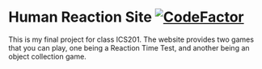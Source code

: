 # Human Reaction Site [![CodeFactor](https://www.codefactor.io/repository/github/frontear/gamesite/badge/master)](https://www.codefactor.io/repository/github/frontear/gamesite/overview/master)
This is my final project for class ICS201. The website provides two games that you can play, one being a Reaction Time Test, and another being an object collection game.

